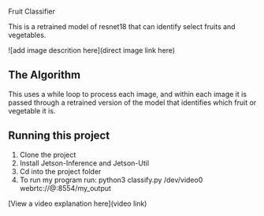 Fruit Classifier

 This is a retrained model of resnet18 that can identify select fruits and vegetables. 

![add image descrition here](direct image link here)

## The Algorithm

This uses a while loop to process each image, and within each image it is passed through a retrained version of the model that identifies which fruit or vegetable it is. 

## Running this project

1. Clone the project
2. Install Jetson-Inference and Jetson-Util
3. Cd into the project folder
4. To run my program run: python3 classify.py /dev/video0 webrtc://@:8554/my_output

[View a video explanation here](video link)
